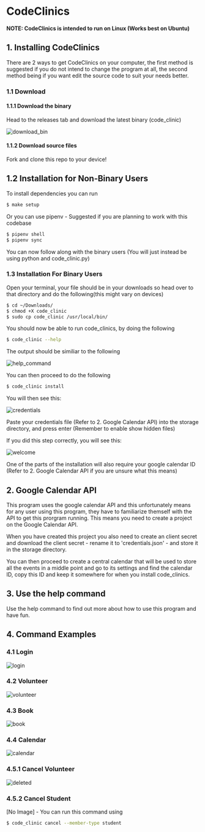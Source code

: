 <h1>CodeClinics</h1>
<strong>NOTE: CodeClinics is intended to run on Linux (Works best on Ubuntu)</strong>
<h2>1. Installing CodeClinics</h2>
<p>There are 2 ways to get CodeClinics on your computer, the first method is suggested if you do not intend to change the program at all, the second method being if you want edit the source code to suit your needs better.</p>
<h3>1.1 Download</h3>
<h4>1.1.1 Download the binary</h4>

Head to the releases tab and download the latest binary (code_clinic)

![download_bin](https://user-images.githubusercontent.com/36800222/186501488-47816f7c-101e-47a3-8d13-d590f513d78e.gif)

<h4>1.1.2 Download source files</h4>

Fork and clone this repo to your device!

<h2>1.2 Installation for Non-Binary Users</h2>

To install dependencies you can run

```bash
$ make setup
```

Or you can use pipenv - Suggested if you are planning to work with this codebase

```bash
$ pipenv shell
$ pipenv sync
```

You can now follow along with the binary users (You will just instead be using python and code_clinic.py)

<h3>1.3 Installation For Binary Users</h3>

Open your terminal, your file should be in your downloads so head over to that directory and do the following(this might vary on devices)

```bash
$ cd ~/Downloads/
$ chmod +X code_clinic
$ sudo cp code_clinic /usr/local/bin/
```

You should now be able to run code_clinics, by doing the following

```bash
$ code_clinic --help
```

The output should be similiar to the following

![help_command](https://user-images.githubusercontent.com/36800222/186504176-22c978e5-82b8-4058-bec8-415f18640b1c.png)

You can then proceed to do the following

```bash
$ code_clinic install
```

You will then see this:

![credentials](https://user-images.githubusercontent.com/36800222/186505269-e967f874-c2c5-45ad-96d4-513a4635cf43.png)

Paste your credentials file (Refer to 2. Google Calendar API) into the storage directory, and press enter (Remember to enable show hidden files)

If you did this step correctly, you will see this:

![welcome](https://user-images.githubusercontent.com/36800222/186505953-9ef8a64c-7a07-4d71-9b15-a579ebb0e9b4.png)

One of the parts of the installation will also require your google calendar ID (Refer to 2. Google Calendar API if you are unsure what this means)

<h2>2. Google Calendar API</h2>

This program uses the google calendar API and this unfortunately means for any user using this program, they have to familiarize themself with the API to get this prorgram running. This means you need to create a project on the Google Calendar API. 

When you have created this project you also need to create an client secret and download the client secret - rename it to 'credentials.json' - and store it in the storage directory. 

You can then proceed to create a central calendar that will be used to store all the events in a middle point and go to its settings and find the calendar ID, copy this ID and keep it somewhere for when you install code_clinics.

<h2>3. Use the help command</h2>

Use the help command to find out more about how to use this program and have fun. 

<h2>4. Command Examples</h2>

<h3>4.1 Login</h3>

![login](https://user-images.githubusercontent.com/36800222/186509069-6bf8891f-f939-40a4-a39b-32f8a32131e5.png)

<h3>4.2 Volunteer</h3>

![volunteer](https://user-images.githubusercontent.com/36800222/186509551-5639ca6f-aff3-4e32-b1a7-464face44fb4.png)

<h3>4.3 Book</h3>

![book](https://user-images.githubusercontent.com/36800222/186510159-b2b9779a-7978-4eae-aba5-8b6194e965a7.png)

<h3>4.4 Calendar</h3>

![calendar](https://user-images.githubusercontent.com/36800222/186510285-09b5ce23-6032-4a9f-96bb-45c7b9b4fc6c.png)

<h3>4.5.1 Cancel Volunteer</h3>

![deleted](https://user-images.githubusercontent.com/36800222/186510572-5d7a1748-0195-428d-80d2-57ab35c4ed70.png)

<h3>4.5.2 Cancel Student</h3>

[No Image] - You can run this command using

```bash
$ code_clinic cancel --member-type student
```

